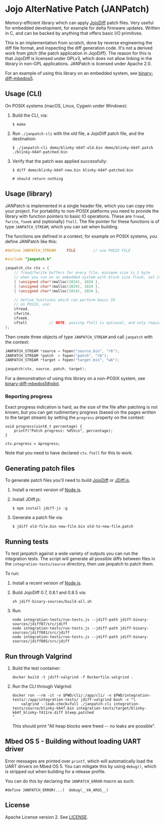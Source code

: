 # Jojo AlterNative Patch (JANPatch)

Memory-efficient library which can apply [JojoDiff](http://jojodiff.sourceforge.net) patch files. Very useful for embedded development, for example for delta firmware updates. Written in C, and can be backed by anything that offers basic I/O primitives.

This is an implementation from scratch, done by reverse engineering the diff file format, and inspecting the diff generation code. It's not a derived work from jptch (the patch application in JojoDiff). The reason for this is that JojoDiff is licensed under GPLv3, which does not allow linking in the library in non-GPL applications. JANPatch is licensed under Apache 2.0.

For an example of using this library on an embedded system, see [binary-diff-mbedos5](https://github.com/janjongboom/binary-diff-mbedos5).

## Usage (CLI)

On POSIX systems (macOS, Linux, Cygwin under Windows):

1. Build the CLI, via:

    ```
    $ make
    ```

1. Run `./janpatch-cli` with the old file, a JojoDiff patch file, and the destination:

    ```
    $ ./janpatch-cli demo/blinky-k64f-old.bin demo/blinky-k64f.patch ./blinky-k64f-patched.bin
    ```

1. Verify that the patch was applied successfully:

    ```
    $ diff demo/blinky-k64f-new.bin blinky-k64f-patched.bin

    # should return nothing
    ```

## Usage (library)

JANPatch is implemented in a single header file, which you can copy into your project. For portability to non-POSIX platforms you need to provide the library with function pointers to basic IO operations. These are `fread`, `fwrite`, `fseek` and (optionally) `ftell`. The file pointer for these functions is of type `JANPATCH_STREAM`, which you can set when building.

The functions are defined in a context, for example on POSIX systems, you define JANPatch like this:

```cpp
#define JANPATCH_STREAM     FILE        // use POSIX FILE

#include "janpatch.h"

janpatch_ctx ctx = {
    // fread/fwrite buffers for every file, minimum size is 1 byte
    // when you run on an embedded system with block size flash, set it to the size of a block for best performance
    { (unsigned char*)malloc(1024), 1024 },
    { (unsigned char*)malloc(1024), 1024 },
    { (unsigned char*)malloc(1024), 1024 },

    // define functions which can perform basic IO
    // on POSIX, use:
    &fread,
    &fwrite,
    &fseek,
    &ftell          // NOTE: passing ftell is optional, and only required when you need progress reports
};
```

Then create three objects of type `JANPATCH_STREAM` and call `janpatch` with the context:

```cpp
JANPATCH_STREAM *source = fopen("source.bin", "rb");
JANPATCH_STREAM *patch  = fopen("patch", "rb");
JANPATCH_STREAM *target = fopen("target.bin", "wb");

janpatch(ctx, source, patch, target);
```

For a demonstration of using this library on a non-POSIX system, see [binary-diff-mbedos5#xdot](https://github.com/janjongboom/binary-diff-mbedos5/tree/xdot).

### Reporting progress

Exact progress indication is hard, as the size of the file after patching is not known, but you can get rudimentary progress (based on the pages written to the target stream) by setting the `progress` property on the context:

```
void progress(uint8_t percentage) {
    printf("Patch progress: %d%%\n", percentage);
}

ctx.progress = &progress;
```

Note that you need to have declared `ctx.ftell` for this to work.

## Generating patch files

To generate patch files you'll need to build [JojoDiff](http://jojodiff.sourceforge.net) or [JDiff.js](https://github.com/janjongboom/jdiff-js).

1. Install a recent version of [Node.js](https://nodejs.org).
1. Install JDiff.js:

    ```
    $ npm install jdiff-js -g
    ```

1. Generate a patch file via:

    ```
    $ jdiff old-file.bin new-file.bin old-to-new-file.patch
    ```

## Running tests

To test janpatch against a wide variety of outputs you can run the integration tests. The script will generate all possible diffs between files in the `integration-tests/source` directory, then use janpatch to patch them.

To run:

1. Install a recent version of [Node.js](https://nodejs.org).
2. Build JojoDiff 0.7, 0.8.1 and 0.8.5 via:

    ```
    sh jdiff-binary-sources/build-all.sh
    ```

3. Run:

    ```
    node integration-tests/run-tests.js --jdiff-path jdiff-binary-sources/jdiff07/src/jdiff
    node integration-tests/run-tests.js --jdiff-path jdiff-binary-sources/jdiff081/src/jdiff
    node integration-tests/run-tests.js --jdiff-path jdiff-binary-sources/jdiff085/src/jdiff
    ```

## Run through Valgrind

1. Build the test container:

    ```
    docker build -t jdiff-valgrind -f Dockerfile.valgrind .
    ```

2. Run the CLI through Valgrind:

    ```
    docker run --rm -it -v $PWD/cli/:/app/cli/ -v $PWD/integration-tests/:/app/integration-tests/ jdiff-valgrind bash -c "\
        valgrind --leak-check=full ./janpatch-cli integration-tests/source/blinky-k64f.bin integration-tests/target/blinky-k64f_blinky-f411re.diff bleep.patched
    "
    ```

    This should print "All heap blocks were freed -- no leaks are possible".

## Mbed OS 5 - Building without loading UART driver

Error messages are printed over `printf`, which will automatically load the UART drivers on Mbed OS 5. You can mitigate this by using `debug()`, which is stripped out when building for a release profile.

You can do this by declaring the `JANPATCH_ERROR` macro as such:

```
#define JANPATCH_ERROR(...)  debug(__VA_ARGS__)
```

## License

Apache License version 2. See [LICENSE](LICENSE).
